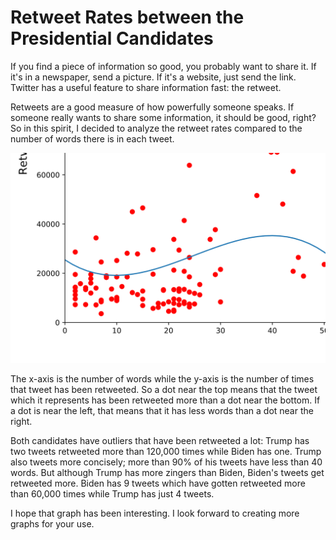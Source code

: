 # Retweet Rates between the Presidential Candidates

If you find a piece of information so good, you probably want to share it. If it's in a newspaper, send a picture. If it's a website, just send the link. Twitter has a useful feature to share information fast: the retweet.

Retweets are a good measure of how powerfully someone speaks. If someone really wants to share some information, it should be good, right? So in this spirit, I decided to analyze the retweet rates compared to the number of words there is in each tweet.

![Retweet rates vs words](Fig2.svg)

The x-axis is the number of words while the y-axis is the number of times that tweet has been retweeted. So a dot near the top means that the tweet which it represents has been retweeted more than a dot near the bottom. If a dot is near the left, that means that it has less words than a dot near the right.

Both candidates have outliers that have been retweeted a lot: Trump has two tweets retweeted more than 120,000 times while Biden has one. Trump also tweets more concisely; more than 90% of his tweets have less than 40 words. But although Trump has more zingers than Biden, Biden's tweets get retweeted more. Biden has 9 tweets which have gotten retweeted more than 60,000 times while Trump has just 4 tweets.

I hope that graph has been interesting. I look forward to creating more graphs for your use.